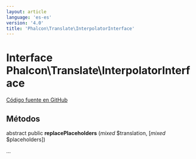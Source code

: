 ```yaml
---
layout: article
language: 'es-es'
version: '4.0'
title: 'Phalcon\Translate\InterpolatorInterface'
---
```

# Interface **Phalcon\Translate\InterpolatorInterface**

<a href="https://github.com/phalcon/cphalcon/tree/v4.0.0/phalcon/translate/interpolatorinterface.zep" class="btn btn-default btn-sm">Código fuente en GitHub</a>

## Métodos

abstract public **replacePlaceholders** (*mixed* $translation, [*mixed* $placeholders])

...